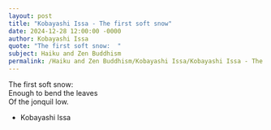```yaml
---
layout: post
title: "Kobayashi Issa - The first soft snow"
date: 2024-12-28 12:00:00 -0000
author: Kobayashi Issa
quote: "The first soft snow:  "
subject: Haiku and Zen Buddhism
permalink: /Haiku and Zen Buddhism/Kobayashi Issa/Kobayashi Issa - The first soft snow
---
```


The first soft snow:  
Enough to bend the leaves  
Of the jonquil low. 


- Kobayashi Issa
